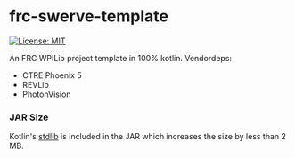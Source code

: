 # frc-swerve-template
[![License: MIT](https://img.shields.io/badge/License-MIT-yellow.svg)](https://opensource.org/licenses/MIT)

An FRC WPILib project template in 100% kotlin.
Vendordeps:
- CTRE Phoenix 5
- REVLib
- PhotonVision

### JAR Size
Kotlin's [stdlib](https://mvnrepository.com/artifact/org.jetbrains.kotlin/kotlin-stdlib/latest) is included in the JAR
which increases the size by less than 2 MB.